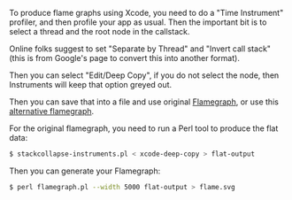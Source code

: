 To produce flame graphs using Xcode, you need to do a "Time Instrument"
profiler, and then profile your app as usual.  Then the important bit is to
select a thread and the root node in the callstack.

Online folks suggest to set "Separate by Thread" and "Invert call stack" (this
is from Google's page to convert this into another format).

Then you can select "Edit/Deep Copy", if you do not select the node, then
Instruments will keep that option greyed out.

Then you can save that into a file and use original [Flamegraph](https://github.com/brendangregg/FlameGraph), or use this [alternative
flamegraph](https://github.com/lennet/FlameGraph).

For the original flamegraph, you need to run a Perl tool to produce the flat
data:

```bash
$ stackcollapse-instruments.pl < xcode-deep-copy > flat-output
```

Then you can generate your Flamegraph:

```bash
$ perl flamegraph.pl --width 5000 flat-output > flame.svg
```


